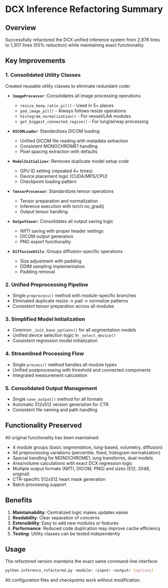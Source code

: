 # DCX Inference Refactoring Summary

## Overview
Successfully refactored the DCX unified inference system from 2,878 lines to 1,307 lines (55% reduction) while maintaining exact functionality.

## Key Improvements

### 1. Consolidated Utility Classes
Created reusable utility classes to eliminate redundant code:

- **`ImageProcessor`**: Consolidates all image processing operations
  - `resize_keep_ratio_pil()` - Used in 5+ places
  - `pad_image_pil()` - Always follows resize operations
  - `histogram_normalization()` - For vessel/LAA modules
  - `get_biggest_connected_region()` - For lung/airway processing

- **`DICOMLoader`**: Standardizes DICOM loading
  - Unified DICOM file reading with metadata extraction
  - Consistent MONOCHROME1 handling
  - Pixel spacing extraction with defaults

- **`ModelInitializer`**: Removes duplicate model setup code
  - GPU ID setting (repeated 4+ times)
  - Device placement logic (CUDA/MPS/CPU)
  - Checkpoint loading pattern

- **`TensorProcessor`**: Standardizes tensor operations
  - Tensor preparation and normalization
  - Inference execution with torch.no_grad()
  - Output tensor handling

- **`OutputSaver`**: Consolidates all output saving logic
  - NIfTI saving with proper header settings
  - DICOM output generation
  - PNG export functionality

- **`DiffusionUtils`**: Groups diffusion-specific operations
  - Size adjustment with padding
  - DDIM sampling implementation
  - Padding removal

### 2. Unified Preprocessing Pipeline
- Single `preprocess()` method with module-specific branches
- Eliminated duplicate resize → pad → normalize patterns
- Consistent tensor preparation across all modules

### 3. Simplified Model Initialization
- Common `_init_base_options()` for all segmentation models
- Unified device selection logic in `_select_device()`
- Consistent regression model initialization

### 4. Streamlined Processing Flow
- Single `process()` method handles all module types
- Unified postprocessing with threshold and connected components
- Integrated measurement calculation

### 5. Consolidated Output Management
- Single `save_output()` method for all formats
- Automatic 512x512 version generation for CTR
- Consistent file naming and path handling

## Functionality Preserved
All original functionality has been maintained:
- 4 module groups (basic segmentation, lung-based, volumetry, diffusion)
- All preprocessing variations (percentile, fixed, histogram normalization)
- Special handling for MONOCHROME1, lung transforms, dual models
- Area/volume calculations with exact DCX regression logic
- Multiple output formats (NIfTI, DICOM, PNG) and sizes (512, 2048, original)
- CTR-specific 512x512 heart mask generation
- Batch processing support

## Benefits
1. **Maintainability**: Centralized logic makes updates easier
2. **Readability**: Clear separation of concerns
3. **Extensibility**: Easy to add new modules or features
4. **Performance**: Reduced code duplication may improve cache efficiency
5. **Testing**: Utility classes can be tested independently

## Usage
The refactored version maintains the exact same command-line interface:
```bash
python inference_refactored.py <module> <input> <output> [options]
```

All configuration files and checkpoints work without modification.